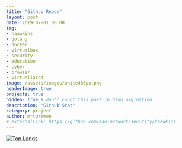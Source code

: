 ```yaml
---
title: "Github Repos"
layout: post
date: 2019-07-01 00:00
tag: 
- haaukins
- golang
- docker
- virtualbox
- security 
- education
- cyber
- browser
- virtualiazed
image: /assets/images/white480px.png
headerImage: true
projects: true
hidden: true # don't count this post in blog pagination
description: "Github Stat"
category: project
author: mrturkmen
# externalLink: https://github.com/aau-network-security/haaukins
---
```


[![Top Langs](https://github-readme-stats-orpin-nine.vercel.app/api/top-langs/?username=anuraghazra&hide=javascript,html)](https://github.com/anuraghazra/github-readme-stats)
